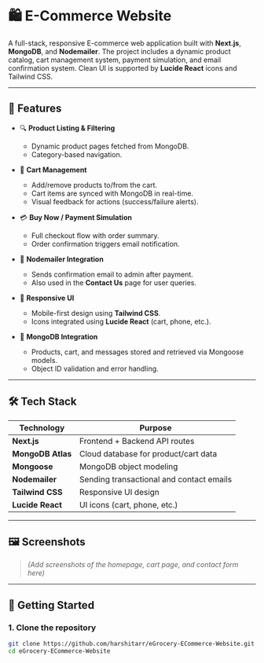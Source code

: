 # 🛍️ E-Commerce Website

A full-stack, responsive E-commerce web application built with **Next.js**, **MongoDB**, and **Nodemailer**. The project includes a dynamic product catalog, cart management system, payment simulation, and email confirmation system. Clean UI is supported by **Lucide React** icons and Tailwind CSS.

---

## 📌 Features

- 🔍 **Product Listing & Filtering**
  - Dynamic product pages fetched from MongoDB.
  - Category-based navigation.
  
- 🛒 **Cart Management**
  - Add/remove products to/from the cart.
  - Cart items are synced with MongoDB in real-time.
  - Visual feedback for actions (success/failure alerts).

- 💳 **Buy Now / Payment Simulation**
  - Full checkout flow with order summary.
  - Order confirmation triggers email notification.

- 📧 **Nodemailer Integration**
  - Sends confirmation email to admin after payment.
  - Also used in the **Contact Us** page for user queries.

- 📱 **Responsive UI**
  - Mobile-first design using **Tailwind CSS**.
  - Icons integrated using **Lucide React** (cart, phone, etc.).

- 🧩 **MongoDB Integration**
  - Products, cart, and messages stored and retrieved via Mongoose models.
  - Object ID validation and error handling.

---

## 🛠️ Tech Stack

| Technology | Purpose |
|------------|---------|
| **Next.js** | Frontend + Backend API routes |
| **MongoDB Atlas** | Cloud database for product/cart data |
| **Mongoose** | MongoDB object modeling |
| **Nodemailer** | Sending transactional and contact emails |
| **Tailwind CSS** | Responsive UI design |
| **Lucide React** | UI icons (cart, phone, etc.) |

---

## 🖼️ Screenshots

> *(Add screenshots of the homepage, cart page, and contact form here)*

---

## 🚀 Getting Started

### 1. Clone the repository
```bash
git clone https://github.com/harshitarr/eGrocery-ECommerce-Website.git
cd eGrocery-ECommerce-Website
```
